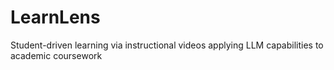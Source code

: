 # LearnLens
Student-driven learning via instructional videos applying LLM capabilities to academic coursework
